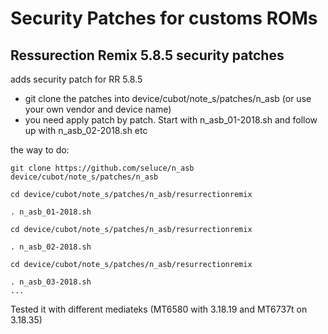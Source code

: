 Security Patches for customs ROMs
===========
Ressurection Remix 5.8.5 security patches 
------------------

adds security patch for RR 5.8.5 

- git clone the patches into device/cubot/note_s/patches/n_asb (or use your own vendor and device name)
- you need apply patch by patch. Start with n_asb_01-2018.sh and follow up with n_asb_02-2018.sh etc

the way to do:
```
git clone https://github.com/seluce/n_asb device/cubot/note_s/patches/n_asb

cd device/cubot/note_s/patches/n_asb/resurrectionremix

. n_asb_01-2018.sh

cd device/cubot/note_s/patches/n_asb/resurrectionremix

. n_asb_02-2018.sh

cd device/cubot/note_s/patches/n_asb/resurrectionremix

. n_asb_03-2018.sh
...
```

Tested it with different mediateks (MT6580 with 3.18.19 and MT6737t on 3.18.35)